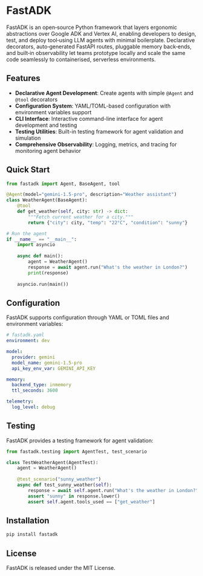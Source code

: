 # FastADK

FastADK is an open‑source Python framework that layers ergonomic abstractions over Google ADK and Vertex AI, enabling developers to design, test, and deploy tool‑using LLM agents with minimal boilerplate. Declarative decorators, auto‑generated FastAPI routes, pluggable memory back‑ends, and built‑in observability let teams prototype locally and scale the same code seamlessly to containerised, serverless environments.

## Features

- **Declarative Agent Development**: Create agents with simple `@Agent` and `@tool` decorators
- **Configuration System**: YAML/TOML-based configuration with environment variables support
- **CLI Interface**: Interactive command-line interface for agent development and testing
- **Testing Utilities**: Built-in testing framework for agent validation and simulation
- **Comprehensive Observability**: Logging, metrics, and tracing for monitoring agent behavior

## Quick Start

```python
from fastadk import Agent, BaseAgent, tool

@Agent(model="gemini-1.5-pro", description="Weather assistant")
class WeatherAgent(BaseAgent):
    @tool
    def get_weather(self, city: str) -> dict:
        """Fetch current weather for a city."""
        return {"city": city, "temp": "22°C", "condition": "sunny"}

# Run the agent
if __name__ == "__main__":
    import asyncio
    
    async def main():
        agent = WeatherAgent()
        response = await agent.run("What's the weather in London?")
        print(response)
    
    asyncio.run(main())
```

## Configuration

FastADK supports configuration through YAML or TOML files and environment variables:

```yaml
# fastadk.yaml
environment: dev

model:
  provider: gemini
  model_name: gemini-1.5-pro
  api_key_env_var: GEMINI_API_KEY

memory:
  backend_type: inmemory
  ttl_seconds: 3600

telemetry:
  log_level: debug
```

## Testing

FastADK provides a testing framework for agent validation:

```python
from fastadk.testing import AgentTest, test_scenario

class TestWeatherAgent(AgentTest):
    agent = WeatherAgent()
    
    @test_scenario("sunny_weather")
    async def test_sunny_weather(self):
        response = await self.agent.run("What's the weather in London?")
        assert "sunny" in response.lower()
        assert self.agent.tools_used == ["get_weather"]
```

## Installation

```bash
pip install fastadk
```

## License

FastADK is released under the MIT License.